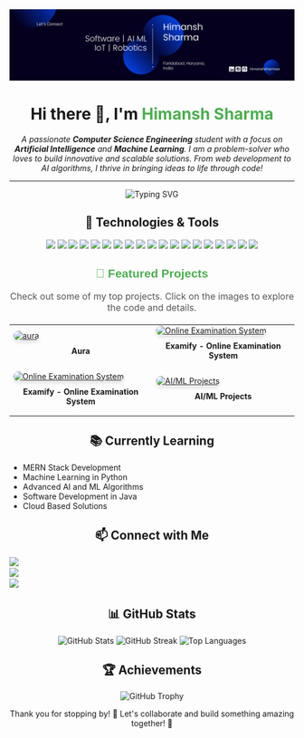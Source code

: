 <div align="center">
    <img src="https://github.com/himanshsharmaa/himanshsharmaa/blob/main/reallygreatsite.com.png" alt="Header" width="auto" />
    <h1 align="center">Hi there 👋, I'm <span style="color:#4CAF50;">Himansh Sharma</span></h1>
    <p align="center"><em>A passionate <strong>Computer Science Engineering</strong> student with a focus on <strong>Artificial Intelligence</strong> and <strong>Machine Learning</strong>. I am a problem-solver who loves to build innovative and scalable solutions. From             web development to AI algorithms, I thrive in bringing ideas to life through code!</em></p>
    <hr />
    <p align="center">
        <img src="https://readme-typing-svg.herokuapp.com?font=Fira+Code&size=22&pause=1000&color=00FF00&center=true&vCenter=true&width=435&lines=Full+Stack+Developer;AI%2FML+Enthusiast;Open+Source+Contributor" alt="Typing SVG">
    </p>
</div>

<h2 align="center">🚀 Technologies & Tools</h2>
<p align="center">
  <a href="https://www.w3.org/html/" target="_blank"><img src="https://img.shields.io/badge/HTML5-000000?style=for-the-badge&logo=html5&logoColor=white"/></a>
  <a href="https://www.w3schools.com/css/" target="_blank"><img src="https://img.shields.io/badge/CSS3-000000?style=for-the-badge&logo=css3&logoColor=white"/></a>
  <a href="https://www.mongodb.com/" target="_blank"><img src="https://img.shields.io/badge/MongoDB-000000?style=for-the-badge&logo=mongodb&logoColor=white"/></a>
  <a href="https://expressjs.com/" target="_blank"><img src="https://img.shields.io/badge/Express-000000?style=for-the-badge&logo=express&logoColor=white"/></a>
  <a href="https://nodejs.org/" target="_blank"><img src="https://img.shields.io/badge/Node.js-000000?style=for-the-badge&logo=node.js&logoColor=white"/></a>
  <a href="https://reactjs.org/" target="_blank"><img src="https://img.shields.io/badge/React-000000?style=for-the-badge&logo=react&logoColor=white"/></a>
  <a href="https://developer.mozilla.org/en-US/docs/Web/JavaScript" target="_blank"><img src="https://img.shields.io/badge/JavaScript-000000?style=for-the-badge&logo=javascript&logoColor=black"/></a>
  <a href="https://www.mysql.com/" target="_blank"><img src="https://img.shields.io/badge/MySQL-000000?style=for-the-badge&logo=mysql&logoColor=white"/></a>
  <a href="https://www.sqlite.org/" target="_blank"><img src="https://img.shields.io/badge/SQLite-000000?style=for-the-badge&logo=sqlite&logoColor=white"/></a>
  <a href="https://git-scm.com/" target="_blank"><img src="https://img.shields.io/badge/Git-000000?style=for-the-badge&logo=git&logoColor=white"/></a>
  <a href="https://www.python.org" target="_blank"><img src="https://img.shields.io/badge/Python-000000?style=for-the-badge&logo=python&logoColor=white"/></a>
  <a href="https://www.arduino.cc/" target="_blank"><img src="https://img.shields.io/badge/Arduino-000000?style=for-the-badge&logo=arduino&logoColor=white"/></a>
  <a href="https://code.visualstudio.com/" target="_blank"><img src="https://img.shields.io/badge/VS%20Code-000000?style=for-the-badge&logo=visual-studio-code&logoColor=white"/></a>
  <a href="https://www.tensorflow.org/" target="_blank"><img src="https://img.shields.io/badge/TensorFlow-000000?style=for-the-badge&logo=tensorflow&logoColor=white"/></a>
  <a href="https://www.djangoproject.com/" target="_blank"><img src="https://img.shields.io/badge/Django-000000?style=for-the-badge&logo=django&logoColor=white"/></a>
  <a href="https://isocpp.org/" target="_blank"><img src="https://img.shields.io/badge/C++-000000?style=for-the-badge&logo=c%2B%2B&logoColor=white"/></a>
  <a href="https://www.java.com/" target="_blank"><img src="https://img.shields.io/badge/Java-000000?style=for-the-badge&logo=java&logoColor=white"/></a>
  <a href="https://huggingface.co/" target="_blank"><img src="https://img.shields.io/badge/Hugging%20Face-000000?style=for-the-badge&logo=huggingface&logoColor=black"/></a>
  <a href="https://jupyter.org/" target="_blank"><img src="https://img.shields.io/badge/Jupyter-000000?style=for-the-badge&logo=jupyter&logoColor=white"/></a>
</p>

<h2 align="center" style="font-family: 'Arial', sans-serif; color: #4CAF50;">💼 Featured Projects</h2>
<p align="center" style="font-size: 16px; color: #555;">Check out some of my top projects. Click on the images to explore the code and details.</p>

<!-- Featured Projects Table -->
<table align="center" style="margin-top: 20px; border-spacing: 20px;">
  <tr>
    <td>
      <a href="https://github.com/himanshsharmaa/Aura" target="_blank">
        <img src="https://github-readme-stats.vercel.app/api/pin/?username=himanshsharmaa&repo=Aura&theme=dark" alt="aura" style="border-radius: 10px; box-shadow: 0 4px 6px rgba(0, 0, 0, 0.1); transition: transform 0.3s ease;">
      </a>
      <p align="center" style="margin-top: 10px; font-weight: bold;">Aura</p>
    </td>
    <td>
      <a href="https://github.com/himanshsharmaa/Examify" target="_blank">
        <img src="https://github-readme-stats.vercel.app/api/pin/?username=himanshsharmaa&repo=Examify&theme=dark" alt="Online Examination System" style="border-radius: 10px; box-shadow: 0 4px 6px rgba(0, 0, 0, 0.1); transition: transform 0.3s ease;">
      </a>
      <p align="center" style="margin-top: 10px; font-weight: bold;">Examify - Online Examination System</p>
    </td>
  </tr>
  <tr>
    <td>
      <a href="https://github.com/himanshsharmaa/Examify" target="_blank">
        <img src="https://github-readme-stats.vercel.app/api/pin/?username=himanshsharmaa&repo=Examify&theme=dark" alt="Online Examination System" style="border-radius: 10px; box-shadow: 0 4px 6px rgba(0, 0, 0, 0.1); transition: transform 0.3s ease;">
      </a>
      <p align="center" style="margin-top: 10px; font-weight: bold;">Examify - Online Examination System</p>
    </td>
    <td>
      <a href="https://github.com/himanshsharmaa/Billing_Software" target="_blank">
        <img src="https://github-readme-stats.vercel.app/api/pin/?username=himanshsharmaa&repo=Billing_Software&theme=dark" alt="AI/ML Projects" style="border-radius: 10px; box-shadow: 0 4px 6px rgba(0, 0, 0, 0.1); transition: transform 0.3s ease;">
      </a>
      <p align="center" style="margin-top: 10px; font-weight: bold;">AI/ML Projects</p>
    </td>
  </tr>
</table>

<h2 align="center">📚 Currently Learning</h2>
<p align="left">
  <ul>
    <li>MERN Stack Development</li>
    <li>Machine Learning in Python</li>
    <li>Advanced AI and ML Algorithms</li>
    <li>Software Development in Java</li>
    <li>Cloud Based Solutions</li>
  </ul>
</p>

<h2 align="center">📫 Connect with Me</h2>
<p align="left">
    <a href="mailto:talk.himanshsharma@gmail.com" target="_blank"><img src="https://img.shields.io/badge/Email-000000?style=for-the-badge&logo=gmail&logoColor=white" /></a><br>
    <a href="https://www.linkedin.com/in/himanshsharmaa" target="_blank"><img src="https://img.shields.io/badge/LinkedIn-000000?style=for-the-badge&logo=linkedin&logoColor=white" /></a><br>
    <a href="https://github.com/himanshsharmaa" target="_blank"><img src="https://img.shields.io/badge/GitHub-000000?style=for-the-badge&logo=github&logoColor=white" /></a>
</p>

<h2 align="center">📊 GitHub Stats</h2>
<p align="center">
  <img src="https://github-readme-stats.vercel.app/api?username=himanshsharmaa&show_icons=true&theme=dark" alt="GitHub Stats" width="33%" height="200" />
  <img src="https://github-readme-streak-stats.herokuapp.com/?user=himanshsharmaa&theme=dark" alt="GitHub Streak" width="33%" height="200" />
  <img src="https://github-readme-stats.vercel.app/api/top-langs/?username=himanshsharmaa&layout=compact&theme=dark" alt="Top Languages" width="33%" height="200" />
</p>

<h2 align="center">🏆 Achievements</h2>
<p align="center">
  <img src="https://github-profile-trophy.vercel.app/?username=himanshsharmaa&theme=dark&margin-w=15" alt="GitHub Trophy" />
</p>

<p align="center">Thank you for stopping by! 🙏 Let's collaborate and build something amazing together! 🚀</p>
